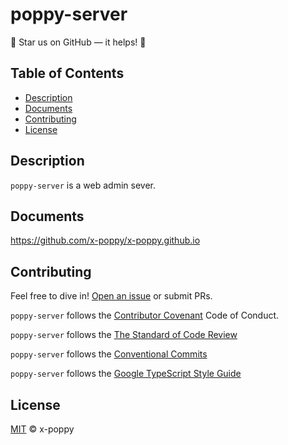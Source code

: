 # poppy-server

:star2: Star us on GitHub — it helps! :clap:

## Table of Contents

- [Description](#description)
- [Documents](#documents)
- [Contributing](#contributing)
- [License](#license)

## Description

`poppy-server` is a web admin sever.

## Documents

https://github.com/x-poppy/x-poppy.github.io


## Contributing

Feel free to dive in! [Open an issue](https://github.com/x-poppy/poppy-server/issues) or submit PRs.

`poppy-server` follows the [Contributor Covenant](http://contributor-covenant.org/version/1/3/0/) Code of Conduct.

`poppy-server` follows the [The Standard of Code Review](https://google.github.io/eng-practices/review/reviewer/standard.html)

`poppy-server` follows the [Conventional Commits](https://www.conventionalcommits.org/en/v1.0.0/)

`poppy-server` follows the [Google TypeScript Style Guide](https://google.github.io/styleguide/tsguide.html)

## License

[MIT](LICENSE) © x-poppy
